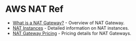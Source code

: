 # AWS NAT Ref

- [What is a NAT Gateway?](https://docs.aws.amazon.com/vpc/latest/userguide/vpc-nat-gateway.html) - Overview of NAT Gateway.
- [NAT Instances](https://docs.aws.amazon.com/vpc/latest/userguide/VPC_NAT_Instance.html) - Detailed information on NAT instances.
- [NAT Gateway Pricing](https://aws.amazon.com/vpc/pricing/) - Pricing details for NAT Gateways.
